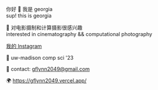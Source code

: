 你好 👋 我是 georgia  
sup! this is georgia  

👀 对电影摄制和计算摄影很感兴趣  
interested in cinematography && computational photography

<a href="https://www.instagram.com/gflynn2049/">我的 Instagram</a>

🏫 uw-madison comp sci '23 

📧 contact: gflynn2049@gmail.com  

🌍 https://gflynn2049.vercel.app/

<!---
gflynn1024/gflynn1024 is a ✨ special ✨ repository because its `README.md` (this file) appears on your GitHub profile.
You can click the Preview link to take a look at your changes.
--->
